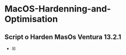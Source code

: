 # MacOS-Hardenning-and-Optimisation

Script o Harden MasOs Ventura 13.2.1
-------------------------------


-[x]
